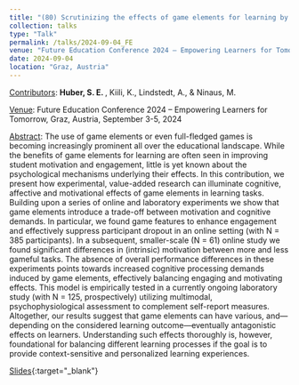 ```yaml
---
title: "(80) Scrutinizing the effects of game elements for learning by experimental research in and out the lab"
collection: talks
type: "Talk"
permalink: /talks/2024-09-04_FE
venue: "Future Education Conference 2024 – Empowering Learners for Tomorrow"
date: 2024-09-04
location: "Graz, Austria"
---
```


<u>Contributors</u>: <b>Huber, S. E. </b>, Kiili, K., Lindstedt, A., & Ninaus, M.

<u>Venue</u>: Future Education Conference 2024 – Empowering Learners for Tomorrow, Graz, Austria, September 3-5, 2024

<u>Abstract</u>: The use of game elements or even full-fledged games is becoming increasingly prominent all over the educational landscape. While the benefits of game elements for learning are often seen in improving student motivation and engagement, little is yet known about the psychological mechanisms underlying their effects. In this contribution, we present how experimental, value-added research can illuminate cognitive, affective and motivational effects of game elements in learning tasks. Building upon a series of online and laboratory experiments we show that game elements introduce a trade-off between motivation and cognitive demands. In particular, we found game features to enhance engagement and effectively suppress participant dropout in an online setting (with N = 385 participants). In a subsequent, smaller-scale (N = 61) online study we found significant differences in (intrinsic) motivation between more and less gameful tasks. The absence of overall performance differences in these experiments points towards increased cognitive processing demands induced by game elements, effectively balancing engaging and motivating effects. This model is empirically tested in a currently ongoing laboratory study (with N = 125, prospectively) utilizing multimodal, psychophysiological assessment to complement self-report measures. Altogether, our results suggest that game elements can have various, and—depending on the considered learning outcome—eventually antagonistic effects on learners. Understanding such effects thoroughly is, however, foundational for balancing different learning processes if the goal is to provide context-sensitive and personalized learning experiences.

[Slides](https://stefaneha.github.io/files/2024-09-04_FE.pdf){:target="_blank"}
